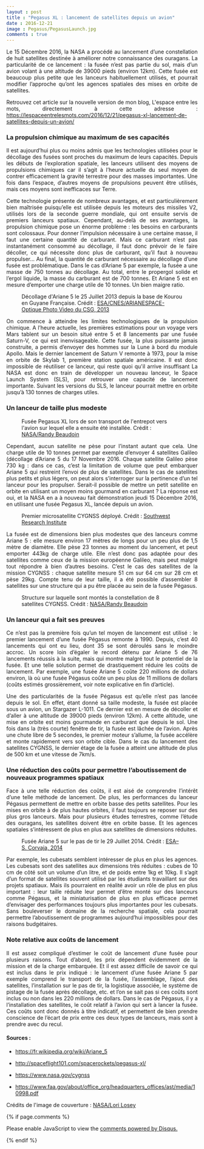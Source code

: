 ```yaml
---
layout : post
title : "Pegasus XL : lancement de satellites depuis un avion"
date : 2016-12-21
image : Pegasus/PegasusLaunch.jpg
comments : true
---
```


<p class="intro" style="text-align: justify;"><span class="dropcap">L</span>e 15 Décembre 2016, la NASA a procédé au lancement d’une constellation de huit satellites destinée à améliorer notre connaissance des ouragans. La particularité de ce lancement : la fusée n’est pas partie du sol, mais d’un avion volant à une altitude de 39000 pieds (environ 12km). Cette fusée est beaucoup plus petite que les lanceurs habituellement utilisés, et pourrait modifier l’approche qu’ont les agences spatiales des mises en orbite de satellites.</p>

<p style="text-align: justify;"> Retrouvez cet article sur la nouvelle version de mon blog, L'espace entre les mots, directement à cette adresse : <a href="https://lespaceentrelesmots.com/2016/12/21/pegasus-xl-lancement-de-satellites-depuis-un-avion/">https://lespaceentrelesmots.com/2016/12/21/pegasus-xl-lancement-de-satellites-depuis-un-avion/</a> </p>


### La propulsion chimique au maximum de ses capacités

<p style="text-align: justify;">Il est aujourd’hui plus ou moins admis que les technologies utilisées pour le décollage des fusées sont  proches du maximum de leurs capacités. Depuis les débuts de l’exploration spatiale, les lanceurs utilisent des moyens de propulsions chimiques car il s’agit à l’heure actuelle du seul moyen de contrer efficacement la gravité terrestre pour des masses importantes. Une fois dans l’espace, d’autres moyens de propulsions peuvent être utilisés, mais ces moyens sont inefficaces sur Terre.</p>

<p style="text-align: justify;">Cette technologie présente de nombreux avantages, et est particulièrement bien maîtrisée puisqu’elle est utilisée depuis les moteurs des missiles V2, utilisés lors de la seconde guerre mondiale, qui ont ensuite servis de premiers lanceurs spatiaux. Cependant, au-delà de ses avantages, la propulsion chimique pose un énorme problème : les besoins en carburants sont colossaux. Pour donner l’impulsion nécessaire à une certaine masse, il faut une certaine quantité de carburant. Mais ce carburant n’est pas instantanément consommé au décollage, il faut donc prévoir de le faire décoller, ce qui nécessite donc plus de carburant, qu’il faut à nouveau propulser… Au final, la quantité de carburant nécessaire au décollage d’une fusée est problématique. Dans le cas d’Ariane 5 par exemple, la fusée a une masse de 750 tonnes au décollage. Au total, entre le propergol solide et l’ergol liquide, la masse du carburant est de 700 tonnes. Et Ariane 5 est en mesure d’emporter une charge utile de 10 tonnes. Un bien maigre ratio.</p>

<figure>
	<img src="{{ '/assets/img/Pegasus/Ariane5Launch.jpg' | prepend: site.baseurl }}" alt=""> 
	<figcaption>Décollage d'Ariane 5 le 25 Juillet 2013 depuis la base de Kourou en Guyane Française. Crédit :  <a href="http://www.esa.int/spaceinimages/Images/2013/07/Alphasat_Launch5">ESA/CNES/ARIANESPACE-Optique Photo Video du CSG, 2013</a></figcaption>
</figure>

<p style="text-align: justify;">On commence à atteindre les limites technologiques de la propulsion chimique. A l’heure actuelle, les premières estimations pour un voyage vers Mars tablent sur un besoin situé entre 5 et 8 lancements par une fusée Saturn-V, ce qui est inenvisageable. Cette fusée, la plus puissante jamais construite, a permis d’envoyer des hommes sur la Lune à bord du module Apollo. Mais le dernier lancement de Saturn V remonte à 1973, pour la mise en orbite de Skylab 1, première station spatiale américaine. Il est donc impossible de réutiliser ce lanceur, qui reste quoi qu'il arrive insuffisant La NASA est donc en train de développer un nouveau lanceur, le Space Launch System (SLS), pour retrouver une capacité de lancement importante. Suivant les versions du SLS, le lanceur pourrait mettre en orbite jusqu’à 130 tonnes de charges utiles.</p>

### Un lanceur de taille plus modeste

<figure>
	<img src="{{ '/assets/img/Pegasus/Pegasus.jpg' | prepend: site.baseurl }}" alt=""> 
	<figcaption>Fusée Pegasus XL lors de son transport de l'entrepot vers l'avion sur lequel elle a ensuite été installée. Crédit :  <a href="https://images.nasa.gov/#/details-VAFB-20161128-PH_RNB01_0035.html">NASA/Randy Beaudoin</a></figcaption>
</figure>

<p style="text-align: justify;">Cependant, aucun satellite ne pèse pour l’instant autant que cela. Une charge utile de 10 tonnes permet par exemple d’envoyer 4 satellites Galileo (décollage d’Ariane 5 du 17 Novembre 2016. Chaque satellite Galileo pèse 730 kg : dans ce cas, c’est la limitation de volume que peut embarquer Ariane 5 qui restreint l’envoi de plus de satellites. Dans le cas de satellites plus petits et plus légers, on peut alors s’interroger sur la pertinence d’un tel lanceur pour les propulser. Serait-il possible de mettre un petit satellite en orbite en utilisant un moyen moins gourmand en carburant ? La réponse est oui, et la NASA en a à nouveau fait démonstration jeudi 15 Décembre 2016, en utilisant une fusée Pegasus XL, lancée depuis un avion.</p>

<figure>
	<img src="{{ '/assets/img/Pegasus/CygnssSatellite.jpg' | prepend: site.baseurl }}" alt=""> 
	<figcaption>Premier microsatellite CYGNSS déployé. Crédit :  <a href="https://www.nasa.gov/cygnss/first-complete-cygnss-spacecraft">Southwest Research Institute</a></figcaption>
</figure>

<p style="text-align: justify;">La fusée est de dimensions bien plus modestes que des lanceurs comme Ariane 5 : elle mesure environ 17 mètres de longs pour un peu plus de 1,5 mètre de diamètre. Elle pèse 23 tonnes au moment du lancement, et peut emporter 443kg de charge utile. Elle n’est donc pas adaptée pour des satellites comme ceux de la mission européenne Galileo, mais peut malgré tout répondre à bien d’autres besoins. C’est le cas des satellites de la mission CYGNSS : chaque satellite mesure 51 cm sur 64 cm sur 28 cm et pèse 29kg. Compte tenu de leur taille, il a été possible d’assembler 8 satellites sur une structure qui a pu être placée au sein de la fusée Pégasus.</p>

<figure>
	<img src="{{ '/assets/img/Pegasus/CygnssStructure.jpg' | prepend: site.baseurl }}" alt=""> 
	<figcaption>Structure sur laquelle sont montés la constellation de 8 satellites CYGNSS. Crédit :  <a href="https://images.nasa.gov/#/details-VAFB-20161013-PH_RNB01_0003.html">NASA/Randy Beaudoin</a></figcaption>
</figure>

### Un lanceur qui a fait ses preuves

<p style="text-align: justify;">Ce n’est pas la première fois qu’un tel moyen de lancement est utilisé : le premier lancement d’une fusée Pégasus remonte à 1990. Depuis, c’est 40 lancements qui ont eu lieu, dont 35 se sont déroulés sans le moindre accroc. Un score loin d’égaler le record détenu par Ariane 5 de 76 lancements réussis à la suite, mais qui montre malgré tout le potentiel de la fusée. Et une telle solution permet de drastiquement réduire les coûts de lancement. Par exemple, une fusée Ariane 5 coûte 220 millions de dollars environ, là où une fusée Pégasus coûte un peu plus de 11 millions de dollars (coûts estimés grossièrement, voir note explicative en fin d’article).</p>

<p style="text-align: justify;">Une des particularités de la fusée Pégasus est qu’elle n’est pas lancée depuis le sol. En effet, étant donné sa taille modeste, la fusée est placée sous un avion, un Stargazer L-1011. Ce dernier est en mesure de décoller et d’aller à une altitude de 39000 pieds (environ 12km). A cette altitude, une mise en orbite est moins gourmande en carburant que depuis le sol. Une fois dans la (très courte) fenêtre de tir, la fusée est lâchée de l’avion. Après une chute libre de 5 secondes, le premier moteur s’allume, la fusée accélère et monte rapidement vers son orbite cible. Dans le cas du lancement des satellites CYGNSS, le dernier étage de la fusée a atteint une altitude de plus de 500 km et une vitesse de 7km/s.</p>

### Une réduction des coûts pour permettre l’aboutissement de nouveaux programmes spatiaux

<p style="text-align: justify;">Face à une telle réduction des coûts, il est aisé de comprendre l’intérêt d’une telle méthode de lancement. De plus, les performances du lanceur Pégasus permettent de mettre en orbite basse des petits satellites. Pour les mises en orbite à de plus hautes orbites, il faut toujours se reposer sur des plus gros lanceurs. Mais pour plusieurs études terrestres, comme l’étude des ouragans, les satellites doivent être en orbite basse. Et les agences spatiales s’intéressent de plus en plus aux satellites de dimensions réduites. </p>

<figure>
	<img src="{{ '/assets/img/Pegasus/Ariane5.jpg' | prepend: site.baseurl }}" alt=""> 
	<figcaption>Fusée Ariane 5 sur le pas de tir le 29 Juillet 2014. Crédit :  <a href="http://www.esa.int/spaceinimages/Images/2014/07/ATV_Georges_Lemaitre_ready_for_launch13">ESA–S. Corvaja, 2014</a></figcaption>
</figure>

<p style="text-align: justify;">Par exemple, les cubesats semblent intéresser de plus en plus les agences. Les cubesats sont des satellites aux dimensions très réduites : cubes de 10 cm de côté soit un volume d’un litre, et de poids entre 1kg et 10kg. Il s’agit d’un format de satellites souvent utilisé par les étudiants travaillant sur des projets spatiaux. Mais ils pourraient en réalité avoir un rôle de plus en plus important : leur taille réduite leur permet d’être monté sur des lanceurs comme Pégasus, et la miniaturisation de plus en plus efficace permet d’envisager des performances toujours plus importantes pour les cubesats. Sans bouleverser le domaine de la recherche spatiale, cela pourrait permettre l’aboutissement de programmes aujourd’hui impossibles pour des raisons budgétaires.</p>

### Note relative aux coûts de lancement

<p style="text-align: justify;">Il est assez compliqué d’estimer le coût de lancement d’une fusée pour plusieurs raisons. Tout d’abord, les prix dépendent évidemment de la mission et de la charge embarquée. Et il est assez difficile de savoir ce qui est inclus dans le prix indiqué : le lancement d’une fusée Ariane 5 par exemple comprend le transport de la fusée, l’assemblage, l’ajout des satellites, l’installation sur le pas de tir, la logistique associée, le système de pistage de la fusée après décollage, etc. et l’on se sait pas si ces coûts sont inclus ou non dans les 220 millions de dollars. Dans le cas de Pégasus, il y a l’installation des satellites, le coût relatif à l’avion qui sert à lancer la fusée. Ces coûts sont donc donnés à titre indicatif, et permettent de bien prendre conscience de l’écart de prix entre ces deux types de lanceurs, mais sont à prendre avec du recul.</p>

#### Sources :

* <a href="https://fr.wikipedia.org/wiki/Ariane_5">https://fr.wikipedia.org/wiki/Ariane_5</a>

* <a href="http://spaceflight101.com/spacerockets/pegasus-xl/">http://spaceflight101.com/spacerockets/pegasus-xl/</a>

* <a href="https://www.nasa.gov/cygnss">https://www.nasa.gov/cygnss</a>

* <a href="https://www.faa.gov/about/office_org/headquarters_offices/ast/media/10998.pdf">https://www.faa.gov/about/office_org/headquarters_offices/ast/media/10998.pdf</a>

Crédits de l'image de couverture : <a href="https://images.nasa.gov/#/details-KSC-20161215-PH_LAL02_0001.html">NASA/Lori Losey</a>

{% if page.comments %}
<div id="disqus_thread"></div>
<script>

/**
 *  RECOMMENDED CONFIGURATION VARIABLES: EDIT AND UNCOMMENT THE SECTION BELOW TO INSERT DYNAMIC VALUES FROM YOUR PLATFORM OR CMS.
 *  LEARN WHY DEFINING THESE VARIABLES IS IMPORTANT: https://disqus.com/admin/universalcode/#configuration-variables */
/*
var disqus_config = function () {
    this.page.url = http://www.charlesgabouleaud.fr/blog/PegasusXL-lancement-satellites-avion/;  // Replace PAGE_URL with your page's canonical URL variable
    this.page.identifier = PAGE_IDENTIFIER; // Replace PAGE_IDENTIFIER with your page's unique identifier variable
};
*/
(function() { // DON'T EDIT BELOW THIS LINE
    var d = document, s = d.createElement('script');
    s.src = '//charlesgabouleaud-fr.disqus.com/embed.js';
    s.setAttribute('data-timestamp', +new Date());
    (d.head || d.body).appendChild(s);
})();
</script>
<noscript>Please enable JavaScript to view the <a href="https://disqus.com/?ref_noscript">comments powered by Disqus.</a></noscript>
                                    
{% endif %}
